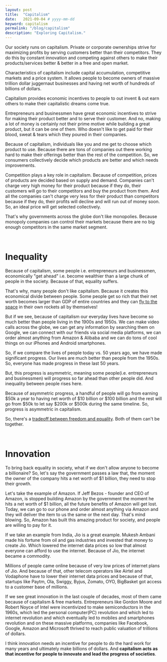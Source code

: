 ```yaml
---
layout: post
title:  "Capitalism"
date:   2021-09-04 # yyyy-mm-dd
keyword: capitalism
permalink: "/blog/capitalism"
description: "Exploring Capitalism."
---
```


Our society runs on capitalism. Private or corporate ownerships strive for maximizing profits by serving customers better than their competitors.
They do this by constant innovation and competing against others to make their products/services better & better in a free and open market.

Characteristics of capitalism include capital accumulation, competitive markets and a price system.
It allows people to become owners of massive trillion dollar juggernaut businesses and having net worth of hundreds of billions of dollars.  

Capitalism provides economic incentives to people to out invent & out earn others to make their capitalistic dreams come true.

Entrepreneurs and businessmen have great economic incentives to strive for making their product better and to serve their customer. And no, making a lot of money is certainly not their prime motive while building a great product, but it can be one of them. Who doesn't like to get paid for their blood, sweat & tears which they poured in their companies.  

Because of capitalism, individuals like you and me get to choose which product to use. Because there are tons of companies out there working hard to make their offerings better than the rest of the competition. So, we consumers collectively decide which products are better and which needs improvements.

Competition plays a key role in capitalism. Because of competition, prices of products are decided based on supply and demand. Companies can't charge very high money for their product because if they do, their customers will go to their competitors and buy the product from them. And all the companies can't charge very less for their product than competitors because if they do, their profits will decline and will run out of money soon. So, an ideal price will get selected collectively.

That's why governments across the globe don't like monopolies. Because monopoly companies can control their markets because there are no big enough competitors in the same market segment.

<br/>

# Inequality

Because of capitalism, some people i.e. entrepreneurs and businessmen, economically "get ahead" i.e. become wealthier than a large chunk of people in the society. Because of that, equality suffers. 

That's why, many people don't like capitalism. Because it creates this economical divide between people. Some people get so rich that their net worth becomes larger than GDP of entire countries and they can <a href="https://www.bbc.com/news/science-environment-57849364" target="_blank">fly to the space</a> in their own rockets all by themselves!

But if we see, because of capitalism our everyday lives have become so much better than people living in the 1900s and 1950s. We can make video calls across the globe, we can get any information by searching them on Google, we can connect with our friends via social media platforms, we can order almost anything from Amazon & Alibaba and we can do tons of cool things on our iPhones and Android smartphones.

So, if we compare the lives of people today vs. 50 years ago, we have made significant progress. Our lives are much better than people from the 1950s. So, everyone has made progress in these last 50 years.

But, this progress is asymmetric, meaning some people(i.e. entrepreneurs and businessmen) will progress so far ahead than other people did. And inequality between people rises here.

Because of asymmetric progress, a handful of people will go from earning $50k a year to having net worth of $10 billion or $100 billion and the rest will go from $50k to let say $200k or $500k during the same timeline. So, progress is asymmetric in capitalism.

So, there's a [tradeoff between freedom and equality](https://prashantkikani.com/blog/freedom-vs-equality). Both of them can't be together.

<br/>

# Innovation

To bring back equality in society, what if we don't allow anyone to become a billionaire? So, let's say the government passes a law that, the moment the owner of the company hits a net worth of $1 billion, they need to stop their growth.

Let's take the example of Amazon. If Jeff Bezos - founder and CEO of Amazon, is stopped building Amazon by the government the moment he hits a net worth of $1 billion, all the future benefits of Amazon will get lost. Today, we can go to our phone and order almost anything via Amazon and they will deliver the item to us the same or the next day. That's mind blowing. So, Amazon has built this amazing product for society, and people are willing to pay for it.

If we take an example from India, Jio is a great example. Mukesh Ambani made his fortune from oil and gas industries and invested that money to create Jio. Which lowered the internet data prices so low that almost everyone can afford to use the internet. Because of Jio, the internet became a commodity.

Millions of people came online because of very low prices of internet plans of Jio. And because of that, other telecom operators like Airtel and Vodaphone have to lower their internet data prices and because of that, startups like Paytm, Ola, Swiggy, Byjus, Zomato, OYO, BigBasket got access to a customer base of millions.

If we see great innovation in the last couple of decades, most of them came because of capitalism & free markets. Entrepreneurs like Gordon Moore and Robert Noyce of Intel were incentivized to make semiconductors in the 1960s, which led the personal computer(PC) revolution and which led to internet revolution and which eventually led to mobiles and smartphones revolution and on these massive platforms, companies like Facebook, Google, Amazon and Microsoft thrived to reach public valuation of trillions of dollars. 

I think innovation needs an incentive for people to do the hard work for many years and ultimately make billions of dollars. And <b>capitalism acts as that incentive for people to innovate and lead the progress of societies</b>.





